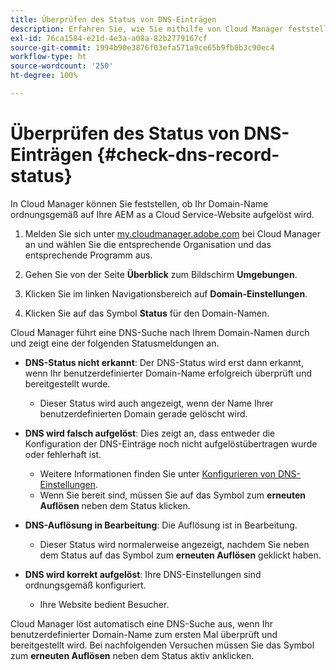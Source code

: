 ```yaml
---
title: Überprüfen des Status von DNS-Einträgen
description: Erfahren Sie, wie Sie mithilfe von Cloud Manager feststellen können, ob Ihre DNS-Einstellungen ordnungsgemäß aufgelöst werden.
exl-id: 76ca1584-e21d-4e3a-a08a-82b2779167cf
source-git-commit: 1994b90e3876f03efa571a9ce65b9fb8b3c90ec4
workflow-type: ht
source-wordcount: '250'
ht-degree: 100%

---
```


# Überprüfen des Status von DNS-Einträgen {#check-dns-record-status}

In Cloud Manager können Sie feststellen, ob Ihr Domain-Name ordnungsgemäß auf Ihre AEM as a Cloud Service-Website aufgelöst wird.

1. Melden Sie sich unter [my.cloudmanager.adobe.com](https://my.cloudmanager.adobe.com/) bei Cloud Manager an und wählen Sie die entsprechende Organisation und das entsprechende Programm aus.

1. Gehen Sie von der Seite **Überblick** zum Bildschirm **Umgebungen**.

1. Klicken Sie im linken Navigationsbereich auf **Domain-Einstellungen**.

1. Klicken Sie auf das Symbol **Status** für den Domain-Namen.

Cloud Manager führt eine DNS-Suche nach Ihrem Domain-Namen durch und zeigt eine der folgenden Statusmeldungen an.

* **DNS-Status nicht erkannt**: Der DNS-Status wird erst dann erkannt, wenn Ihr benutzerdefinierter Domain-Name erfolgreich überprüft und bereitgestellt wurde.

   * Dieser Status wird auch angezeigt, wenn der Name Ihrer benutzerdefinierten Domain gerade gelöscht wird.

* **DNS wird falsch aufgelöst**: Dies zeigt an, dass entweder die Konfiguration der DNS-Einträge noch nicht aufgelöstübertragen wurde oder fehlerhaft ist.

   * Weitere Informationen finden Sie unter [Konfigurieren von DNS-Einstellungen](/help/implementing/cloud-manager/custom-domain-names/configure-dns-settings.md).
   * Wenn Sie bereit sind, müssen Sie auf das Symbol zum **erneuten Auflösen** neben dem Status klicken.

* **DNS-Auflösung in Bearbeitung**: Die Auflösung ist in Bearbeitung.

   * Dieser Status wird normalerweise angezeigt, nachdem Sie neben dem Status auf das Symbol zum **erneuten Auflösen** geklickt haben.

* **DNS wird korrekt aufgelöst**: Ihre DNS-Einstellungen sind ordnungsgemäß konfiguriert.

   * Ihre Website bedient Besucher.

Cloud Manager löst automatisch eine DNS-Suche aus, wenn Ihr benutzerdefinierter Domain-Name zum ersten Mal überprüft und bereitgestellt wird. Bei nachfolgenden Versuchen müssen Sie das Symbol zum **erneuten Auflösen** neben dem Status aktiv anklicken.
